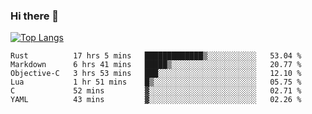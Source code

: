 ### Hi there 👋

<!--
**3Xpl0it3r/3Xpl0it3r** is a ✨ _special_ ✨ repository because its `README.md` (this file) appears on your GitHub profile.

Here are some ideas to get you started:

- 🔭 I’m currently working on ...
- 🌱 I’m currently learning ...
- 👯 I’m looking to collaborate on ...
- 🤔 I’m looking for help with ...
- 💬 Ask me about ...
- 📫 How to reach me: ...
- 😄 Pronouns: ...
- ⚡ Fun fact: ...
-->


[![Top Langs](https://github-readme-stats.vercel.app/api/top-langs/?username=3Xpl0it3r&layout=compact)](https://github.com/3Xpl0it3r/3Xpl0it3r)

<!--START_SECTION:waka-->

```text
Rust          17 hrs 5 mins   █████████████▒░░░░░░░░░░░   53.04 %
Markdown      6 hrs 41 mins   █████▒░░░░░░░░░░░░░░░░░░░   20.77 %
Objective-C   3 hrs 53 mins   ███░░░░░░░░░░░░░░░░░░░░░░   12.10 %
Lua           1 hr 51 mins    █▒░░░░░░░░░░░░░░░░░░░░░░░   05.75 %
C             52 mins         ▓░░░░░░░░░░░░░░░░░░░░░░░░   02.71 %
YAML          43 mins         ▓░░░░░░░░░░░░░░░░░░░░░░░░   02.26 %
```

<!--END_SECTION:waka-->
